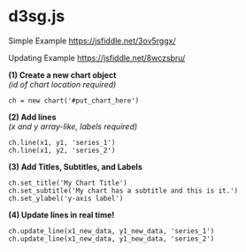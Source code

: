 <h1>d3sg.js</h1>

Simple Example
https://jsfiddle.net/3ov5rggx/

Updating Example
https://jsfiddle.net/8wczsbru/

**(1) Create a new chart object**</br>*(id of chart location required)*

  	ch = new chart('#put_chart_here')
  	
**(2) Add lines**</br>*(x and y array-like, labels required)*

	ch.line(x1, y1, 'series_1')
	ch.line(x1, y2, 'series_2')

**(3) Add Titles, Subtitles, and Labels**
	
	ch.set_title('My Chart Title')
	ch.set_subtitle('My chart has a subtitle and this is it.')
	ch.set_ylabel('y-axis label')

**(4) Update lines in real time!**

  	ch.update_line(x1_new_data, y1_new_data, 'series_1')
  	ch.update_line(x1_new_data, y1_new_data, 'series_2')
	

